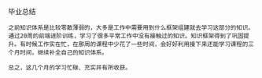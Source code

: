 毕业总结

	之前知识体系是比较零散薄弱的，大多是工作中需要用到什么框架组建就去学习这部分的知识。通过20周的前端进阶训练，学习了很多平常工作中没有接触过的知识。知识框架得到了巩固提升。有时候工作实在忙，在那周的课程中少花了一些时间，会好好利用接下来还能学习课程的三个月时间，继续补全自己的知识体系。

	总之，这几个月的学习忙碌、充实并有所收获。